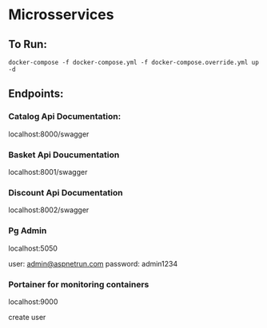 # Microsservices

## To Run:
```
docker-compose -f docker-compose.yml -f docker-compose.override.yml up -d
```

## Endpoints:
### Catalog Api Documentation:
localhost:8000/swagger

### Basket Api Doucumentation
localhost:8001/swagger

### Discount Api Documentation
localhost:8002/swagger

### Pg Admin
localhost:5050

user: admin@aspnetrun.com
password: admin1234

### Portainer for monitoring containers
localhost:9000

create user
